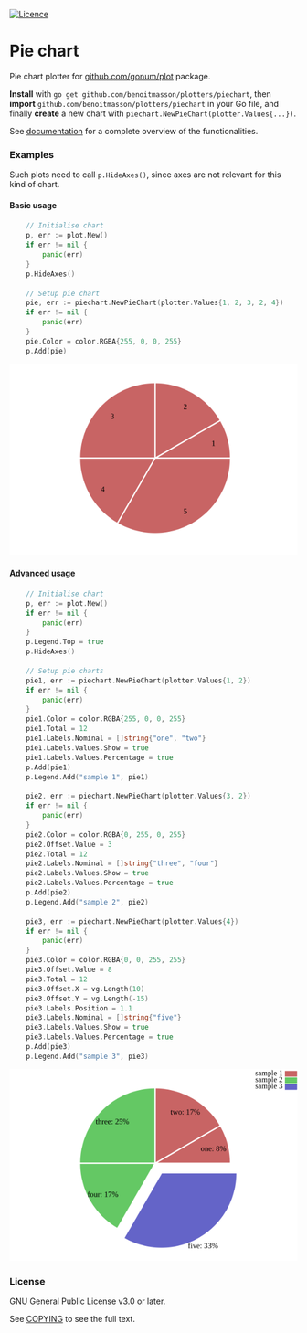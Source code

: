 [![Licence](https://img.shields.io/badge/license-GPL%20v3.0-brightgreen.svg)](COPYING)

# Pie chart

Pie chart plotter for [github.com/gonum/plot](https://github.com/gonum/plot) package.

**Install** with `go get github.com/benoitmasson/plotters/piechart`, then **import** `github.com/benoitmasson/plotters/piechart` in your Go file, and finally **create** a new chart with `piechart.NewPieChart(plotter.Values{...})`.

See [documentation](https://godoc.org/github.com/benoitmasson/plotters/piechart) for a complete overview of the functionalities.

### Examples

Such plots need to call `p.HideAxes()`, since axes are not relevant for this kind of chart.

#### Basic usage
```go
    // Initialise chart
	p, err := plot.New()
	if err != nil {
		panic(err)
	}
	p.HideAxes()

	// Setup pie chart
	pie, err := piechart.NewPieChart(plotter.Values{1, 2, 3, 2, 4})
	if err != nil {
		panic(err)
	}
	pie.Color = color.RGBA{255, 0, 0, 255}
	p.Add(pie)
```
![basic](https://github.com/benoitmasson/plotters/blob/master/piechart/examples/basic.png)

#### Advanced usage
```go
	// Initialise chart
	p, err := plot.New()
	if err != nil {
		panic(err)
	}
	p.Legend.Top = true
	p.HideAxes()

	// Setup pie charts
	pie1, err := piechart.NewPieChart(plotter.Values{1, 2})
	if err != nil {
		panic(err)
	}
	pie1.Color = color.RGBA{255, 0, 0, 255}
	pie1.Total = 12
	pie1.Labels.Nominal = []string{"one", "two"}
	pie1.Labels.Values.Show = true
	pie1.Labels.Values.Percentage = true
	p.Add(pie1)
	p.Legend.Add("sample 1", pie1)

	pie2, err := piechart.NewPieChart(plotter.Values{3, 2})
	if err != nil {
		panic(err)
	}
	pie2.Color = color.RGBA{0, 255, 0, 255}
	pie2.Offset.Value = 3
	pie2.Total = 12
	pie2.Labels.Nominal = []string{"three", "four"}
	pie2.Labels.Values.Show = true
	pie2.Labels.Values.Percentage = true
	p.Add(pie2)
	p.Legend.Add("sample 2", pie2)

	pie3, err := piechart.NewPieChart(plotter.Values{4})
	if err != nil {
		panic(err)
	}
	pie3.Color = color.RGBA{0, 0, 255, 255}
	pie3.Offset.Value = 8
	pie3.Total = 12
	pie3.Offset.X = vg.Length(10)
	pie3.Offset.Y = vg.Length(-15)
	pie3.Labels.Position = 1.1
	pie3.Labels.Nominal = []string{"five"}
	pie3.Labels.Values.Show = true
	pie3.Labels.Values.Percentage = true
	p.Add(pie3)
	p.Legend.Add("sample 3", pie3)
```
![advanced](https://github.com/benoitmasson/plotters/blob/master/piechart/examples/advanced.png)

### License

GNU General Public License v3.0 or later.

See [COPYING](COPYING) to see the full text.
